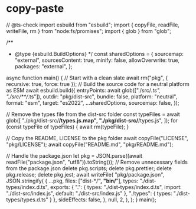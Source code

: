 # copy-paste
// @ts-check
import esbuild from "esbuild";
import { copyFile, readFile, writeFile, rm } from "node:fs/promises";
import { glob } from "glob";

/**
 * @type {esbuild.BuildOptions}
 */
const sharedOptions = {
  sourcemap: "external",
  sourcesContent: true,
  minify: false,
  allowOverwrite: true,
  packages: "external",
};

async function main() {
  // Start with a clean slate
  await rm("pkg", { recursive: true, force: true });
  // Build the source code for a neutral platform as ESM
  await esbuild.build({
    entryPoints: await glob(["./src/*.ts", "./src/**/*.ts"]),
    outdir: "pkg/dist-src",
    bundle: false,
    platform: "neutral",
    format: "esm",
    target: "es2022",
    ...sharedOptions,
    sourcemap: false,
  });

  // Remove the types file from the dist-src folder
  const typeFiles = await glob([
    "./pkg/dist-src/**/types.js.map",
    "./pkg/dist-src/**/types.js",
  ]);
  for (const typeFile of typeFiles) {
    await rm(typeFile);
  }

  // Copy the README, LICENSE to the pkg folder
  await copyFile("LICENSE", "pkg/LICENSE");
  await copyFile("README.md", "pkg/README.md");

  // Handle the package.json
  let pkg = JSON.parse((await readFile("package.json", "utf8")).toString());
  // Remove unnecessary fields from the package.json
  delete pkg.scripts;
  delete pkg.prettier;
  delete pkg.release;
  delete pkg.jest;
  await writeFile(
    "pkg/package.json",
    JSON.stringify(
      {
        ...pkg,
        files: ["dist-*/**", "bin/**"],
        types: "./dist-types/index.d.ts",
        exports: {
          ".": {
            types: "./dist-types/index.d.ts",
            import: "./dist-src/index.js",
            default: "./dist-src/index.js"
          },
          "./types": {
            types: "./dist-types/types.d.ts"
          }
        },
        sideEffects: false,
      },
      null,
      2,
    ),
  );
}
main();
